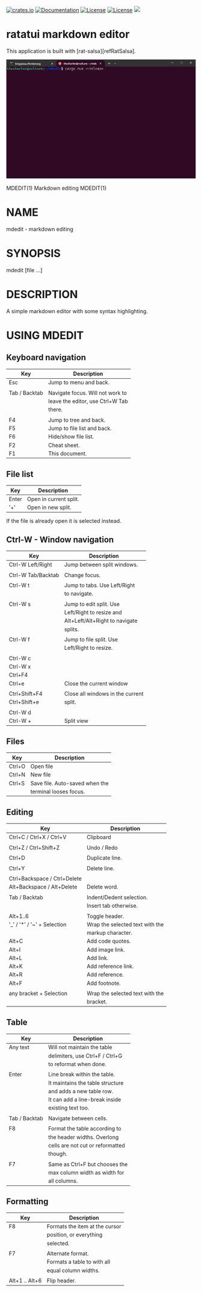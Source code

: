 [![crates.io](https://img.shields.io/crates/v/mdedit.svg)](https://crates.io/crates/mdedit)
[![Documentation](https://docs.rs/mdedit/badge.svg)](https://docs.rs/mdedit)
[![License](https://img.shields.io/badge/license-MIT-blue.svg)](https://opensource.org/licenses/MIT)
[![License](https://img.shields.io/badge/license-APACHE-blue.svg)](https://www.apache.org/licenses/LICENSE-2.0)
![](https://tokei.rs/b1/github/thscharler/mdedit)

# ratatui markdown editor

This application is built with [rat-salsa][refRatSalsa].

![image][refMDEditGif]


MDEDIT(1)            Markdown editing               MDEDIT(1)

# NAME

mdedit - markdown editing

# SYNOPSIS

mdedit [file ...]

# DESCRIPTION

A simple markdown editor with some syntax highlighting.

# USING MDEDIT

## Keyboard navigation

| Key                          | Description                      |
|------------------------------|----------------------------------|
| Esc                          | Jump to menu and back.           |
|                              |                                  |
| Tab / Backtab                | Navigate focus. Will not work to |
|                              | leave the editor, use Ctrl+W Tab |
|                              | there.                           |
|                              |                                  |
| F4                           | Jump to tree and back.           |
| F5                           | Jump to file list and back.      |
| F6                           | Hide/show file list.             |
| F2                           | Cheat sheet.                     |
| F1                           | This document.                   |

## File list

| Key                          | Description                      |
|------------------------------|----------------------------------|
| Enter                        | Open in current split.           |
| '+'                          | Open in new split.               |

If the file is already open it is selected instead.

## Ctrl-W - Window navigation

| Key                          | Description                      |
|------------------------------|----------------------------------|
| Ctrl-W Left/Right            | Jump between split windows.      |
|                              |                                  |
| Ctrl-W Tab/Backtab           | Change focus.                    |
|                              |                                  |
| Ctrl-W t                     | Jump to tabs. Use Left/Right     |
|                              | to navigate.                     |
|                              |                                  |
| Ctrl-W s                     | Jump to edit split. Use          |
|                              | Left/Right to resize and         |
|                              | Alt+Left/Alt+Right to navigate   |
|                              | splits.                          |
|                              |                                  |
| Ctrl-W f                     | Jump to file split. Use          |
|                              | Left/Right  to resize.           |
|                              |                                  |
| Ctrl-W c                     |                                  |
| Ctrl-W x                     |                                  |
| Ctrl+F4                      |                                  |
| Ctrl+e                       | Close the current window         |
|                              |                                  |
| Ctrl+Shift+F4                | Close all windows in the current |
| Ctrl+Shift+e                 | split.                           |
|                              |                                  |
| Ctrl-W d                     |                                  |
| Ctrl-W +                     | Split view                       |

## Files

| Key                          | Description                      |
|------------------------------|----------------------------------|
| Ctrl+O                       | Open file                        |
| Ctrl+N                       | New file                         |
| Ctrl+S                       | Save file. Auto-saved when the   |
|                              | terminal looses focus.           |

## Editing

| Key                          | Description                      |
|------------------------------|----------------------------------|
| Ctrl+C / Ctrl+X / Ctrl+V     | Clipboard                        |
|                              |                                  |
| Ctrl+Z / Ctrl+Shift+Z        | Undo / Redo                      |
|                              |                                  |
| Ctrl+D                       | Duplicate line.                  |
|                              |                                  |
| Ctrl+Y                       | Delete line.                     |
|                              |                                  |
| Ctrl+Backspace / Ctrl+Delete |                                  |
| Alt+Backspace / Alt+Delete   | Delete word.                     |
|                              |                                  |
| Tab / Backtab                | Indent/Dedent selection.         |
|                              | Insert tab otherwise.            |
|                              |                                  |
| Alt+1..6                     | Toggle header.                   |
| '_' / '*' / '~' + Selection  | Wrap the selected text with the  |
|                              | markup character.                |
| Alt+C                        | Add code quotes.                 |
| Alt+I                        | Add image link.                  |
| Alt+L                        | Add link.                        |
| Alt+K                        | Add reference link.              |
| Alt+R                        | Add reference.                   |
| Alt+F                        | Add footnote.                    |
|                              |                                  |
| any bracket + Selection      | Wrap the selected text with the  |
|                              | bracket.                         |

## Table

| Key                          | Description                      |
|------------------------------|----------------------------------|
| Any text                     | Will not maintain the table      |
|                              | delimiters, use Ctrl+F / Ctrl+G  |
|                              | to reformat when done.           |
|                              |                                  |
| Enter                        | Line break within the table.     |
|                              | It maintains the table structure |
|                              | and adds a new table row.        |
|                              | It can add a line-break inside   |
|                              | existing text too.               |
|                              |                                  |
| Tab / Backtab                | Navigate between cells.          |
|                              |                                  |
| F8                           | Format the table according to    |
|                              | the header widths. Overlong      |
|                              | cells are not cut or reformatted |
|                              | though.                          |
|                              |                                  |
| F7                           | Same as Ctrl+F but chooses the   |
|                              | max column width as width for    |
|                              | all columns.                     |

## Formatting

| Key                          | Description                      |
|------------------------------|----------------------------------|
| F8                           | Formats the item at the cursor   |
|                              | position, or everything          |
|                              | selected.                        |
|                              |                                  |
| F7                           | Alternate format.                |
|                              | Formats a table to with all      |
|                              | equal column widths.             |
|                              |                                  |
| Alt+1 .. Alt+6               | Flip header.                     |




[refMDEditGif]: https://github.com/thscharler/mdedit/blob/master/mdedit.gif?raw=true
